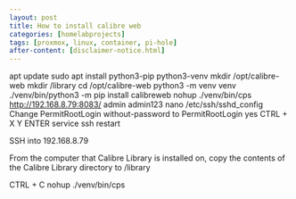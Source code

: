 ```yaml
---
layout: post
title: How to install calibre web
categories: [homelabprojects]
tags: [proxmox, linux, container, pi-hole]
after-content: [disclaimer-notice.html]
---
```


apt update
sudo apt install python3-pip python3-venv
mkdir /opt/calibre-web
mkdir /library
cd /opt/calibre-web
python3 -m venv venv
./venv/bin/python3 -m pip install calibreweb
nohup ./venv/bin/cps
http://192.168.8.79:8083/
admin
admin123
nano /etc/ssh/sshd_config
Change PermitRootLogin without-password to PermitRootLogin yes
CTRL + X
Y
ENTER
service ssh restart

SSH into 192.168.8.79

From the computer that Calibre Library is installed on, copy the contents of the Calibre Library directory to /library

CTRL + C
nohup ./venv/bin/cps